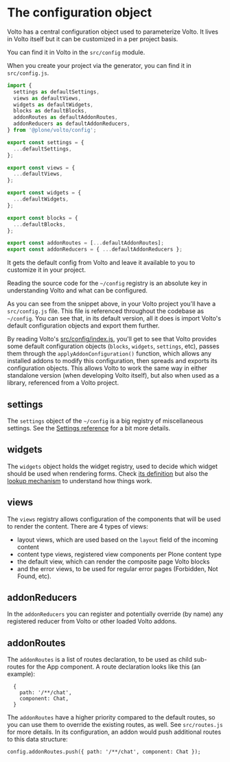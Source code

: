 # The configuration object

Volto has a central configuration object used to parameterize Volto. It lives in Volto itself but it can be customized in a per project basis.

You can find it in Volto in the `src/config` module.

When you create your project via the generator, you can find it in `src/config.js`.

```js
import {
  settings as defaultSettings,
  views as defaultViews,
  widgets as defaultWidgets,
  blocks as defaultBlocks,
  addonRoutes as defaultAddonRoutes,
  addonReducers as defaultAddonReducers,
} from '@plone/volto/config';

export const settings = {
  ...defaultSettings,
};

export const views = {
  ...defaultViews,
};

export const widgets = {
  ...defaultWidgets,
};

export const blocks = {
  ...defaultBlocks,
};

export const addonRoutes = [...defaultAddonRoutes];
export const addonReducers = { ...defaultAddonReducers };
```

It gets the default config from Volto and leave it available to you to customize it in your project.

Reading the source code for the `~/config` registry is an absolute key in
understanding Volto and what can be configured.

As you can see from the snippet above, in your Volto project you'll have
a `src/config.js` file. This file is referenced throughout the codebase as
`~/config`. You can see that, in its default version, all it does is import
Volto's default configuration objects and export them further.

By reading Volto's
[src/config/index.js](https://github.com/plone/volto/tree/master/src/config/index.js),
you'll get to see that Volto provides some default configuration objects
(`blocks`, `widgets`, `settings`, etc), passes them through the
`applyAddonConfiguration()` function, which allows any installed addons to
modify this configuration, then spreads and exports its configuration objects.
This allows Volto to work the same way in either standalone version (when
developing Volto itself), but also when used as a library, referenced from
a Volto project.

## settings

The `settings` object of the `~/config` is a big registry of miscellaneous
settings. See the [Settings reference](/configuration/settings-reference) for
a bit more details.

## widgets

The `widgets` object holds the widget registry, used to decide which widget
should be used when rendering forms. Check [its
definition](https://github.com/plone/volto/blob/master/src/config/Widgets.jsx)
but also the [lookup
mechanism](https://github.com/plone/volto/blob/6fd62cb2860bc7cf3cb7c36ea86bfd8bd03247d9/src/components/manage/Form/Field.jsx#L112)
to understand how things work.

## views

The `views` registry allows configuration of the components that will be used
to render the content. There are 4 types of views:

- layout views, which are used based on the `layout` field of the incoming
  content
- content type views, registered view components per Plone content type
- the default view, which can render the composite page Volto blocks
- and the error views, to be used for regular error pages (Forbidden, Not
  Found, etc).

## addonReducers

In the `addonReducers` you can register and potentially override (by name) any
registered reducer from Volto or other loaded Volto addons.

## addonRoutes

The `addonRoutes` is a list of routes declaration, to be used as child
sub-routes for the App component. A route declaration looks like this (an
example):

```
  {
    path: '/**/chat',
    component: Chat,
  }
```

The `addonRoutes` have a higher priority compared to the default routes, so you
can use them to override the existing routes, as well. See `src/routes.js` for
more details. In its configuration, an addon would push additional routes to
this data structure:

```
config.addonRoutes.push({ path: '/**/chat', component: Chat });
```
